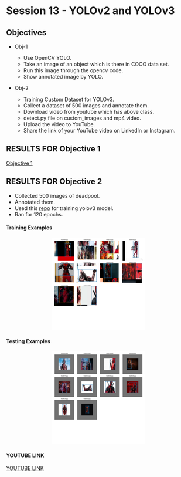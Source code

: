 # Session 13 - YOLOv2 and YOLOv3

## Objectives

- Obj-1
    - Use OpenCV YOLO.
    - Take an image of an object which is there in COCO data set. 
    - Run this image through the opencv code. 
    - Show annotated image by YOLO. 

- Obj-2
    - Training Custom Dataset for YOLOv3. 
    - Collect a dataset of 500 images and annotate them.
    - Download video from youtube which has above class. 
    - detect.py file on custom_images and mp4 video.
    - Upload the video to YouTube. 
    - Share the link of your YouTube video on LinkedIn or Instagram.

## RESULTS FOR Objective 1

[Objective 1](https://github.com/myselfHimanshu/ai-vision-program/tree/master/Session-13/opencv-detection)

## RESULTS FOR Objective 2

- Collected 500 images of deadpool.
- Annotated them.
- Used this [repo](https://github.com/theschoolofai/YoloV3) for training yolov3 model.
- Ran for 120 epochs.

#### Training Examples

<p align="center">
  <img width="50%" height="50%" src="https://github.com/myselfHimanshu/ai-vision-program/raw/master/Session-13/yolo-detection/images/train_batch0.png"/>
</p>

#### Testing Examples

<p align="center">
  <img width="50%" height="50%" src="https://github.com/myselfHimanshu/ai-vision-program/raw/master/Session-13/yolo-detection/images/test_batch0.png"/>
</p>

#### YOUTUBE LINK

[YOUTUBE LINK](https://youtu.be/k6wQwk8U_zo)



